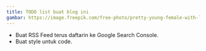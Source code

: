 ```yaml
--- 
title: TODO list buat blog ini
gambar: https://image.freepik.com/free-photo/pretty-young-female-with-long-dark-hair-looking-away-holding-hand-chin-building-plans-thinking-about-something-pensive-brunette-beautiful-woman-with-thoughtful-pensive-face-expression_176420-15244.jpg
--- 
```

- Buat RSS Feed terus daftarin ke Google Search Console.
- Buat style untuk code.
